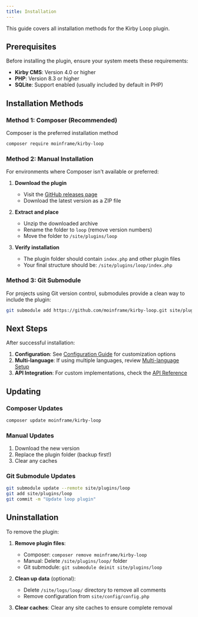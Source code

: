 ```yaml
---
title: Installation
---
```


This guide covers all installation methods for the Kirby Loop plugin.

## Prerequisites

Before installing the plugin, ensure your system meets these requirements:

- **Kirby CMS**: Version 4.0 or higher
- **PHP**: Version 8.3 or higher
- **SQLite**: Support enabled (usually included by default in PHP)

## Installation Methods

### Method 1: Composer (Recommended)

Composer is the preferred installation method

```bash
composer require moinframe/kirby-loop
```

### Method 2: Manual Installation

For environments where Composer isn't available or preferred:

1. **Download the plugin**
   - Visit the [GitHub releases page](https://github.com/moinframe/kirby-loop/releases)
   - Download the latest version as a ZIP file

2. **Extract and place**
   - Unzip the downloaded archive
   - Rename the folder to `loop` (remove version numbers)
   - Move the folder to `/site/plugins/loop`

3. **Verify installation**
   - The plugin folder should contain `index.php` and other plugin files
   - Your final structure should be: `/site/plugins/loop/index.php`

### Method 3: Git Submodule

For projects using Git version control, submodules provide a clean way to include the plugin:

```bash
git submodule add https://github.com/moinframe/kirby-loop.git site/plugins/loop
```

## Next Steps

After successful installation:

1. **Configuration**: See [Configuration Guide](https://moinfra.me/docs/kirby-loop/02-configuration) for customization options
2. **Multi-language**: If using multiple languages, review [Multi-language Setup](https://moinfra.me/docs/kirby-loop/03-multi-language)
3. **API Integration**: For custom implementations, check the [API Reference](https://moinfra.me/docs/kirby-loop/04-api)

## Updating

### Composer Updates
```bash
composer update moinframe/kirby-loop
```

### Manual Updates
1. Download the new version
2. Replace the plugin folder (backup first!)
3. Clear any caches

### Git Submodule Updates
```bash
git submodule update --remote site/plugins/loop
git add site/plugins/loop
git commit -m "Update loop plugin"
```

## Uninstallation

To remove the plugin:

1. **Remove plugin files**:
   - Composer: `composer remove moinframe/kirby-loop`
   - Manual: Delete `/site/plugins/loop/` folder
   - Git submodule: `git submodule deinit site/plugins/loop`

2. **Clean up data** (optional):
   - Delete `/site/logs/loop/` directory to remove all comments
   - Remove configuration from `site/config/config.php`

3. **Clear caches**: Clear any site caches to ensure complete removal
